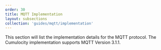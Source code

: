 ```yaml
---
order: 30
title: MQTT Implementation
layout: subsections
collection: 'guides/mqtt/implementation'
---
```


This section will list the implementation details for the MQTT protocol. The Cumulocity implementation supports MQTT Version 3.1.1.
